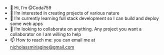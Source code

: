 - 👋 Hi, I’m @Coda759
- 👀 I’m interested in creating projects of various nature
- 🌱 I’m currently learning full stack development so I can build and deploy some web apps
- 💞️ I’m looking to collaborate on anything. Any project you want a collaborator on I am willing to help
- 📫 How to reach me: you can email me at nicholassmiriagine@gmail.com

<!---
Coda759/Coda759 is a ✨ special ✨ repository because its `README.md` (this file) appears on your GitHub profile.
You can click the Preview link to take a look at your changes.
--->
